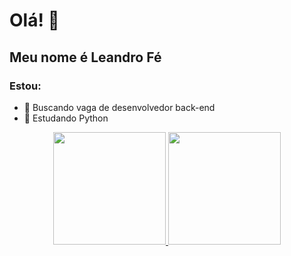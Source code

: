 # Olá! 👋
## Meu nome é Leandro Fé 
### Estou:
- 🔭 Buscando vaga de desenvolvedor back-end
- 🌱 Estudando Python

<div align="center">
  <a href="https://github.com/LeandroLFE">
  <img height="180em" src="
github-readme-stats-pi-three-83.vercel.app/api?username=LeandroLFE&show_icons=true&theme=tokyonight&include_all_commits=true&count_private=true"/>
  <img height="180em" src=
github-readme-stats-pi-three-83.vercel.app/api/top-langs/?username=LeandroLFE&layout=compact&langs_count=7&theme=tokyonight"/>
</div>
